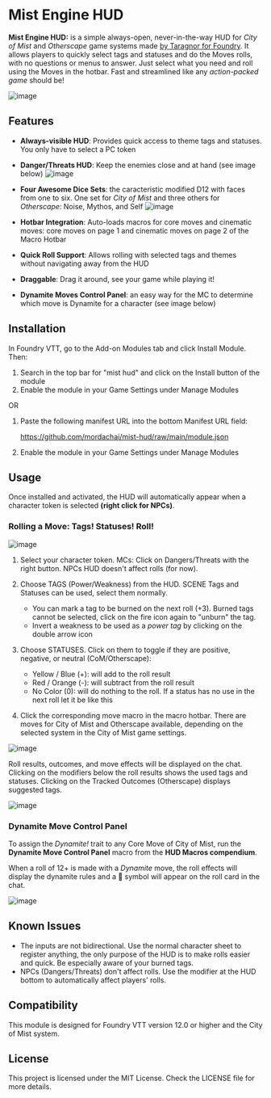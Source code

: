 # Mist Engine HUD

**Mist Engine HUD:** is a simple always-open, never-in-the-way HUD for _City of Mist_ and _Otherscape_ game systems made [by Taragnor for Foundry](https://foundryvtt.com/packages/city-of-mist). It allows players to quickly select tags and statuses and do the Moves rolls, with no questions or menus to answer. Just select what you need and roll using the Moves in the hotbar. Fast and streamlined like any _action-packed game_ should be!

![image](https://github.com/user-attachments/assets/dd7544e7-1eca-43c5-85fb-0c4e6be58942)

## Features

- **Always-visible HUD**: Provides quick access to theme tags and statuses. You only have to select a PC token
- **Danger/Threats HUD**: Keep the enemies close and at hand (see image below)
![image](https://github.com/user-attachments/assets/24aca9a7-77a9-49a3-a587-d90963f45593)

- **Four Awesome Dice Sets**: the caracteristic modified D12 with faces from one to six. One set for _City of Mist_ and three others for _Otherscape_: Noise, Mythos, and Self
![image](https://github.com/user-attachments/assets/25d11478-1971-4e48-bec6-f4214f13f607)

- **Hotbar Integration**: Auto-loads macros for core moves and cinematic moves: core moves on page 1 and cinematic moves on page 2 of the Macro Hotbar
- **Quick Roll Support**: Allows rolling with selected tags and themes without navigating away from the HUD
- **Draggable**: Drag it around, see your game while playing it!
- **Dynamite Moves Control Panel**: an easy way for the MC to determine which move is Dynamite for a character (see image below)




## Installation

In Foundry VTT, go to the Add-on Modules tab and click Install Module. Then:

1. Search in the top bar for "mist hud" and click on the Install button of the module
2. Enable the module in your Game Settings under Manage Modules

OR

1. Paste the following manifest URL into the bottom Manifest URL field:

    https://github.com/mordachai/mist-hud/raw/main/module.json

2. Enable the module in your Game Settings under Manage Modules

## Usage


Once installed and activated, the HUD will automatically appear when a character token is selected **(right click for NPCs)**.

### Rolling a Move: Tags! Statuses! Roll!

![image](https://github.com/user-attachments/assets/7238d5a3-5cab-45ee-a5be-fddd352aa097)

1. Select your character token. MCs: Click on Dangers/Threats with the right button. NPCs HUD doesn't affect rolls (for now).
2. Choose TAGS (Power/Weakness) from the HUD. SCENE Tags and Statuses can be used, select them normally.
    - You can mark a tag to be burned on the next roll (+3). Burned tags cannot be selected, click on the fire icon again to "unburn" the tag.
    - Invert a weakness to be used as a _power tag_ by clicking on the double arrow icon
3. Choose STATUSES. Click on them to toggle if they are positive, negative, or neutral (CoM/Otherscape):
    - Yellow / Blue (+): will add to the roll result
    - Red / Orange  (-): will subtract from the roll result
    - No Color (0): will do nothing to the roll. If a status has no use in the next roll let it be like this

4. Click the corresponding move macro in the macro hotbar. There are moves for City of Mist and Otherscape available, depending on the selected system in the City of Mist game settings.

![image](https://github.com/user-attachments/assets/df4d8706-5794-45bd-ac39-d0c8a7258e47)

Roll results, outcomes, and move effects will be displayed on the chat. Clicking on the modifiers below the roll results shows the used tags and statuses.
Clicking on the Tracked Outcomes (Otherscape) displays suggested tags.

![image](https://github.com/user-attachments/assets/6d5bfdec-84f9-4320-b73c-6196ff38c30b)
 
### Dynamite Move Control Panel

To assign the _Dynamite!_ trait to any Core Move of City of Mist, run the **Dynamite Move Control Panel** macro from the **HUD Macros compendium**. 

When a roll of 12+ is made with a _Dynamite_ move, the roll effects will display the dynamite rules and a 🧨 symbol will appear on the roll card in the chat.

![image](https://github.com/user-attachments/assets/262546e9-5460-4ecc-af36-d1ed21f20362)


## Known Issues

- The inputs are not bidirectional. Use the normal character sheet to register anything, the only purpose of the HUD is to make rolls easier and quick. Be especially aware of your burned tags.
- NPCs (Dangers/Threats) don't affect rolls. Use the modifier at the HUD bottom to automatically affect players' rolls.

## Compatibility

This module is designed for Foundry VTT version 12.0 or higher and the City of Mist system.

## License

This project is licensed under the MIT License. Check the LICENSE file for more details.

